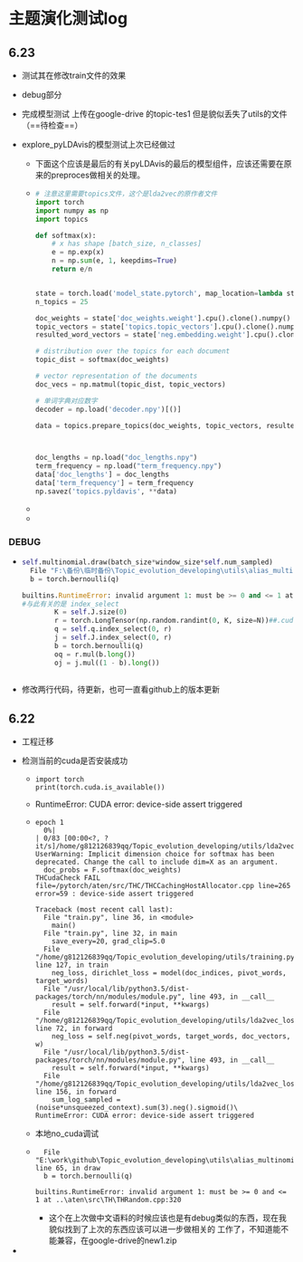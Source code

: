 # 主题演化测试log

## 6.23

- 测试其在修改train文件的效果

- debug部分

- 完成模型测试 上传在google-drive 的topic-tes1 但是貌似丢失了utils的文件（==待检查==）

- explore_pyLDAvis的模型测试上次已经做过

  - 下面这个应该是最后的有关pyLDAvis的最后的模型组件，应该还需要在原来的preproces做相关的处理。

  - ```python
    # 注意这里需要topics文件，这个是lda2vec的原作者文件
    import torch
    import numpy as np
    import topics
    
    def softmax(x):
        # x has shape [batch_size, n_classes]
        e = np.exp(x)
        n = np.sum(e, 1, keepdims=True)
        return e/n
    
    
    state = torch.load('model_state.pytorch', map_location=lambda storage, loc: storage)
    n_topics = 25
    
    doc_weights = state['doc_weights.weight'].cpu().clone().numpy()
    topic_vectors = state['topics.topic_vectors'].cpu().clone().numpy()
    resulted_word_vectors = state['neg.embedding.weight'].cpu().clone().numpy()
    
    # distribution over the topics for each document
    topic_dist = softmax(doc_weights)
    
    # vector representation of the documents
    doc_vecs = np.matmul(topic_dist, topic_vectors)
    
    # 单词字典对应数字
    decoder = np.load('decoder.npy')[()]
    
    data = topics.prepare_topics(doc_weights, topic_vectors, resulted_word_vectors, decoder)
    
    
    
    doc_lengths = np.load("doc_lengths.npy")
    term_frequency = np.load("term_frequency.npy")
    data['doc_lengths'] = doc_lengths
    data['term_frequency'] = term_frequency
    np.savez('topics.pyldavis', **data)
    ```

  - 

  - 



### DEBUG

- ```python
  self.multinomial.draw(batch_size*window_size*self.num_sampled)
  ￼ File "F:\备份\临时备份\Topic_evolution_developing\utils\alias_multinomial.py", line 57, in draw
    b = torch.bernoulli(q)
  
  builtins.RuntimeError: invalid argument 1: must be >= 0 and <= 1 at ..\aten\src\TH\THRandom.cpp:320
  #与此有关的是 index_select
          K = self.J.size(0)
          r = torch.LongTensor(np.random.randint(0, K, size=N))##.cuda()
          q = self.q.index_select(0, r)
          j = self.J.index_select(0, r)
          b = torch.bernoulli(q)
          oq = r.mul(b.long())
          oj = j.mul((1 - b).long())
          
  ```

- 修改两行代码，待更新，也可一直看github上的版本更新

## 6.22
- 工程迁移

- 检测当前的cuda是否安装成功

  - ```
    import torch
    print(torch.cuda.is_available())
    ```

  - RuntimeError: CUDA error: device-side assert triggered

  - ```
    epoch 1
      0%|                                                                                                                                                                                 | 0/83 [00:00<?, ?it/s]/home/g812126839qq/Topic_evolution_developing/utils/lda2vec_loss.py:196: UserWarning: Implicit dimension choice for softmax has been deprecated. Change the call to include dim=X as an argument.
      doc_probs = F.softmax(doc_weights)
    THCudaCheck FAIL file=/pytorch/aten/src/THC/THCCachingHostAllocator.cpp line=265 error=59 : device-side assert triggered
    
    Traceback (most recent call last):
      File "train.py", line 36, in <module>
        main()
      File "train.py", line 32, in main
        save_every=20, grad_clip=5.0
      File "/home/g812126839qq/Topic_evolution_developing/utils/training.py", line 127, in train
        neg_loss, dirichlet_loss = model(doc_indices, pivot_words, target_words)
      File "/usr/local/lib/python3.5/dist-packages/torch/nn/modules/module.py", line 493, in __call__
        result = self.forward(*input, **kwargs)
      File "/home/g812126839qq/Topic_evolution_developing/utils/lda2vec_loss.py", line 72, in forward
        neg_loss = self.neg(pivot_words, target_words, doc_vectors, w)
      File "/usr/local/lib/python3.5/dist-packages/torch/nn/modules/module.py", line 493, in __call__
        result = self.forward(*input, **kwargs)
      File "/home/g812126839qq/Topic_evolution_developing/utils/lda2vec_loss.py", line 156, in forward
        sum_log_sampled = (noise*unsqueezed_context).sum(3).neg().sigmoid()\
    RuntimeError: CUDA error: device-side assert triggered
    ```

  - 本地no_cuda调试

  - ```
    ￼ File "E:\work\github\Topic_evolution_developing\utils\alias_multinomial.py", line 65, in draw
      b = torch.bernoulli(q)
    
    builtins.RuntimeError: invalid argument 1: must be >= 0 and <= 1 at ..\aten\src\TH\THRandom.cpp:320
    ```

    - 这个在上次做中文语料的时候应该也是有debug类似的东西，现在我貌似找到了上次的东西应该可以进一步做相关的 工作了，不知道能不能兼容，在google-drive的new1.zip

- 